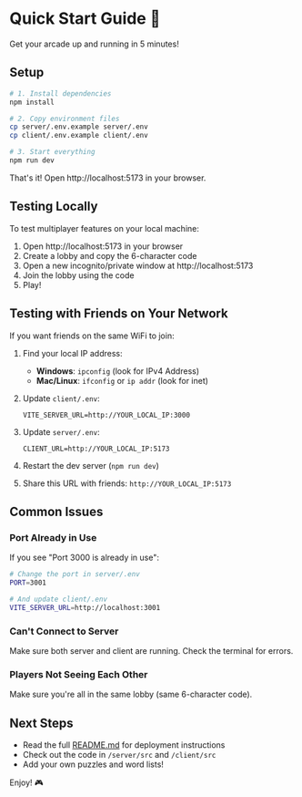 # Quick Start Guide 🚀

Get your arcade up and running in 5 minutes!

## Setup

```bash
# 1. Install dependencies
npm install

# 2. Copy environment files
cp server/.env.example server/.env
cp client/.env.example client/.env

# 3. Start everything
npm run dev
```

That's it! Open http://localhost:5173 in your browser.

## Testing Locally

To test multiplayer features on your local machine:

1. Open http://localhost:5173 in your browser
2. Create a lobby and copy the 6-character code
3. Open a new incognito/private window at http://localhost:5173
4. Join the lobby using the code
5. Play!

## Testing with Friends on Your Network

If you want friends on the same WiFi to join:

1. Find your local IP address:
   - **Windows**: `ipconfig` (look for IPv4 Address)
   - **Mac/Linux**: `ifconfig` or `ip addr` (look for inet)

2. Update `client/.env`:
   ```env
   VITE_SERVER_URL=http://YOUR_LOCAL_IP:3000
   ```

3. Update `server/.env`:
   ```env
   CLIENT_URL=http://YOUR_LOCAL_IP:5173
   ```

4. Restart the dev server (`npm run dev`)

5. Share this URL with friends: `http://YOUR_LOCAL_IP:5173`

## Common Issues

### Port Already in Use

If you see "Port 3000 is already in use":
```bash
# Change the port in server/.env
PORT=3001

# And update client/.env
VITE_SERVER_URL=http://localhost:3001
```

### Can't Connect to Server

Make sure both server and client are running. Check the terminal for errors.

### Players Not Seeing Each Other

Make sure you're all in the same lobby (same 6-character code).

## Next Steps

- Read the full [README.md](./README.md) for deployment instructions
- Check out the code in `/server/src` and `/client/src`
- Add your own puzzles and word lists!

Enjoy! 🎮
